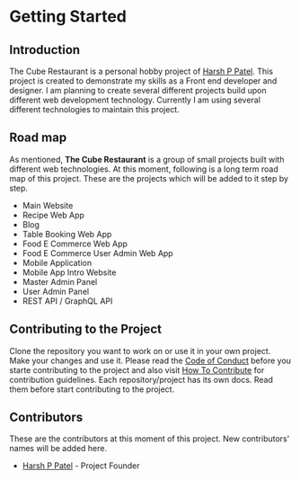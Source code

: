 
# Getting Started

## Introduction

The Cube Restaurant is a personal hobby project of [Harsh P Patel](https://github.com/harshPPatel). This project is created to demonstrate my skills as a Front end developer and designer. I am planning to create several different projects build upon different web development technology. Currently I am using several different technologies to maintain this project.

## Road map

As mentioned, **The Cube Restaurant** is a group of small projects built with different web technologies. At this moment, following is a long term road map of this project. These are the projects which will be added to it step by step.

* Main Website
* Recipe Web App
* Blog
* Table Booking Web App
* Food E Commerce Web App
* Food E Commerce User Admin Web App
* Mobile Application
* Mobile App Intro Website
* Master Admin Panel
* User Admin Panel
* REST API / GraphQL API

## Contributing to the Project
Clone the repository you want to work on or use it in your own project. Make your changes and use it. Please read the [Code of Conduct](/code-of-conduct.md) before you starte contributing to the project and also visit [How To Contribute](/how-to-contribute.md) for contribution guidelines. Each repository/project has its own docs. Read them before start contributing to the project.

## Contributors
These are the contributors at this moment of this project. New contributors' names will be added here.
* [Harsh P Patel](https://github.com/harshPPatel) - Project Founder
